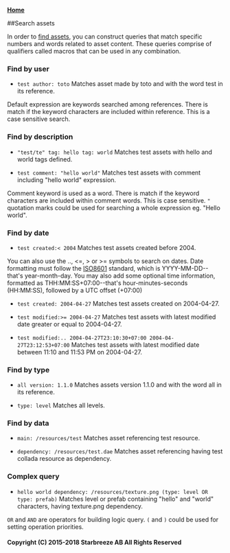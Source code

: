 **[Home](Home)**

##Search assets

In order to [find assets](), you can construct queries that match specific numbers and words related to asset content. These queries comprise of qualifiers called macros that can be used in any combination.

### Find by user

* ```test author: toto```
    Matches asset made by toto and with the word test in its reference.

Default expression are keywords searched among references. There is match if the keyword characters are included within reference. This is a case sensitive search.

### Find by description

* ```"test/te" tag: hello tag: world```
Matches test assets with hello and world tags defined.

* ```test comment: "hello world"```
Matches test assets with comment including "hello world" expression.

Comment keyword is used as a word. There is match if the keyword characters are included within comment words. This is case sensitive. ```"``` quotation marks could be used for searching a whole expression eg. "Hello world". 

### Find by date

* ```test created:< 2004```
    Matches test assets created before 2004. 

You can also use the .., <=, > or >= symbols to search on dates. Date formatting must follow the [ISO8601](https://en.wikipedia.org/wiki/ISO_8601) standard, which is YYYY-MM-DD--that's year-month-day. You may also add some optional time information, formatted as THH:MM:SS+07:00--that's hour-minutes-seconds (HH:MM:SS), followed by a UTC offset (+07:00)

* ```test created: 2004-04-27```
    Matches test assets created on 2004-04-27.

* ```test modified:>= 2004-04-27```
    Matches test assets with latest modified date greater or equal to 2004-04-27.

* ```test modified:.. 2004-04-27T23:10:30+07:00 2004-04-27T23:12:53+07:00```
    Matches test assets with latest modified date between 11:10 and 11:53 PM on 2004-04-27.

### Find by type

* ```all version: 1.1.0```
    Matches assets version 1.1.0 and with the word all in its reference.

* ```type: level```
    Matches all levels.

### Find by data

* ```main: /resources/test```
    Matches asset referencing test resource.

* ```dependency: /resources/test.dae```
    Matches asset referencing having test collada resource as dependency.

### Complex query

* ```hello world dependency: /resources/texture.png (type: level OR type: prefab)```
    Matches level or prefab containing "hello" and "world" characters, having texture.png dependency.

```OR``` and ```AND``` are operators for building logic query. ```(``` and ```)``` could be used for setting operation priorities.

#### Copyright (C) 2015-2018 Starbreeze AB All Rights Reserved

